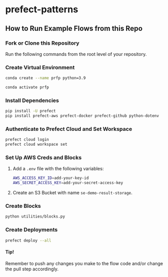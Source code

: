 # prefect-patterns

## How to Run Example Flows from this Repo

### Fork or Clone this Repository
Run the following commands from the root level of your repository.

### Create Virtual Environment
```bash
conda create --name prfp python=3.9
```
```bash
conda activate prfp
```

### Install Dependencies

```bash
pip install -U prefect 
pip install prefect-aws prefect-docker prefect-github python-dotenv
```

### Authenticate to Prefect Cloud and Set Workspace
```bash
prefect cloud login
prefect cloud workspace set
```

### Set Up AWS Creds and Blocks
1. Add a `.env` file with the following variables:
    ```bash
    AWS_ACCESS_KEY_ID=add-your-key-id
    AWS_SECRET_ACCESS_KEY=add-your-secret-access-key
    ```
2. Create an S3 Bucket with name `se-demo-result-storage`.
### Create Blocks
```bash
python utilities/blocks.py
```

### Create Deployments
```bash
prefect deploy --all
```

#### Tip!
Remember to push any changes you make to the flow code and/or change the pull step accordingly.

